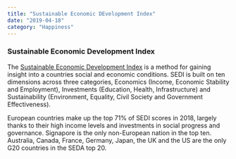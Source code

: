 ```yaml
---
title: "Sustainable Economic DEvelopment Index"
date: "2019-04-18"
category: "Happiness"
---
```


<h3>Sustainable Economic Development Index</h3>
<p>
   The <a href="https://www.bcg.com/publications/interactives/seda-2018-guide.aspx">Sustainable Economic Development Index</a> is a method for gaining insight into a countries social and economic conditions. SEDI is built on ten dimensions across three categories, Economics (Income, Economic Stability and Employment), Investments (Education, Health, Infrastructure) and Sustainability (Environment, Equality, Civil Society and Government Effectiveness).
</p>
<p>
    European countries make up the top 71% of SEDI scores in 2018, largely thanks to their high income levels and investments in social progress and governance. Signapore is the only non-European nation in the top ten. Australia, Canada, France, Germany, Japan, the UK and the US are the only G20 countries in the SEDA top 20.
</p>